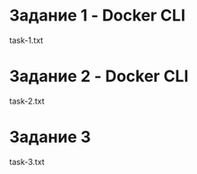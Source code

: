 

# Задание 1 - Docker CLI

task-1.txt  

# Задание 2 - Docker CLI

task-2.txt  

# Задание 3

task-3.txt
